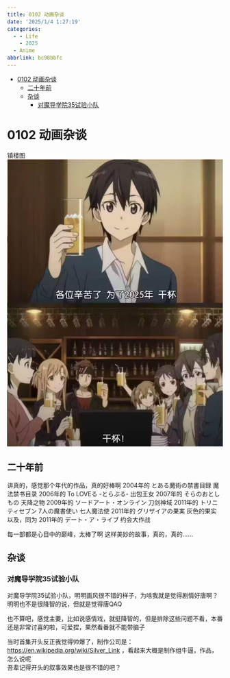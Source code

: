 ```yaml
---
title: 0102 动画杂谈
date: '2025/1/4 1:27:19'
categories:
  - - Life
    - 2025
  - Anime
abbrlink: bc98bbfc
---
```


- [0102 动画杂谈](#0102-动画杂谈)
  - [二十年前](#二十年前)
  - [杂谈](#杂谈)
    - [对魔导学院35试验小队](#对魔导学院35试验小队)


# 0102 动画杂谈
镇楼图
![20250116180242](https://raw.githubusercontent.com/Edge-coordinates/PicBed/master/imgs_for_blogs20250116180242.png)

## 二十年前
讲真的，感觉那个年代的作品，真的好棒啊
2004年的 とある魔術の禁書目録 魔法禁书目录
2006年的 To LOVEる -とらぶる- 出包王女
2007年的 そらのおとしもの 天降之物
2009年的 ソードアート・オンライン 刀剑神域
2011年的 トリニティセブン 7人の魔書使い 七人魔法使
2011年的 グリザイアの果実 灰色的果实
以及，同为 2011年的 デート・ア・ライブ 约会大作战

每一部都是心目中的巅峰，太棒了啊
这样美妙的故事，真的，真的……


## 杂谈
### 对魔导学院35试验小队
对魔导学院35试验小队，明明画风很不错的样子，为啥我就是觉得剧情好唐啊？明明也不是很降智的说，但就是觉得唐QAQ

也不算吧，感觉主要，比如说感情戏，就挺降智的，但是排除这些问题不看，本番还是非常讨喜的啦，可爱捏，果然看番就不能带脑子

当时首集开头反正我觉得帅爆了，制作公司是：https://en.wikipedia.org/wiki/Silver_Link ，看起来大概是制作组牛逼，作品，怎么说呢    
吾辈记得开头的叙事效果也是很不错的吧？  



